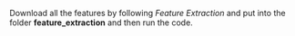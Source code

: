 Download all the features by following *Feature Extraction* and put into the folder **feature_extraction** and then run the code.
